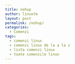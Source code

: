 ```yaml
---
title: nohup
author: linuxtm
layout: post
permalink: /nohup/
categories:
  - Comenzi
tags:
  - comenzi linux
  - comenzi linux de la a la z
  - lista comenzi linux
  - toate comenzile linux
---
```

